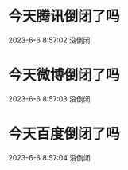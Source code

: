 # 今天腾讯倒闭了吗

2023-6-6 8:57:02 没倒闭

# 今天微博倒闭了吗

2023-6-6 8:57:03 没倒闭

# 今天百度倒闭了吗

2023-6-6 8:57:04 没倒闭

